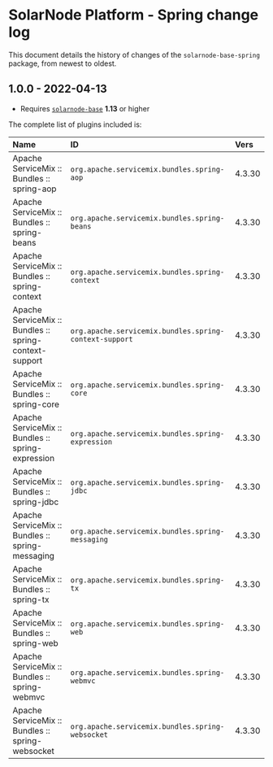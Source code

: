 # SolarNode Platform - Spring change log

This document details the history of changes of the `solarnode-base-spring` package, from newest to
oldest.

## 1.0.0 - 2022-04-13

 * Requires [`solarnode-base`](../../solarnode-base/debian) **1.13** or higher

The complete list of plugins included is:

| Name                                                   | ID                                                     | Vers   |
|:-------------------------------------------------------|:-------------------------------------------------------|:-------|
| Apache ServiceMix :: Bundles :: spring-aop             | `org.apache.servicemix.bundles.spring-aop`             | 4.3.30 |
| Apache ServiceMix :: Bundles :: spring-beans           | `org.apache.servicemix.bundles.spring-beans`           | 4.3.30 |
| Apache ServiceMix :: Bundles :: spring-context         | `org.apache.servicemix.bundles.spring-context`         | 4.3.30 |
| Apache ServiceMix :: Bundles :: spring-context-support | `org.apache.servicemix.bundles.spring-context-support` | 4.3.30 |
| Apache ServiceMix :: Bundles :: spring-core            | `org.apache.servicemix.bundles.spring-core`            | 4.3.30 |
| Apache ServiceMix :: Bundles :: spring-expression      | `org.apache.servicemix.bundles.spring-expression`      | 4.3.30 |
| Apache ServiceMix :: Bundles :: spring-jdbc            | `org.apache.servicemix.bundles.spring-jdbc`            | 4.3.30 |
| Apache ServiceMix :: Bundles :: spring-messaging       | `org.apache.servicemix.bundles.spring-messaging`       | 4.3.30 |
| Apache ServiceMix :: Bundles :: spring-tx              | `org.apache.servicemix.bundles.spring-tx`              | 4.3.30 |
| Apache ServiceMix :: Bundles :: spring-web             | `org.apache.servicemix.bundles.spring-web`             | 4.3.30 |
| Apache ServiceMix :: Bundles :: spring-webmvc          | `org.apache.servicemix.bundles.spring-webmvc`          | 4.3.30 |
| Apache ServiceMix :: Bundles :: spring-websocket       | `org.apache.servicemix.bundles.spring-websocket`       | 4.3.30 |

